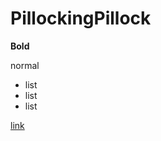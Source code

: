 # PillockingPillock
 
**Bold**

normal 

- list
- list
- list

[link](https://github.com/BobbaBingleton/PillockingPillock/)
